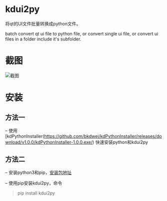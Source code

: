 # kdui2py
将qt的UI文件批量转换成python文件。

batch convert qt ui file to python file, or convert single ui file, or convert ui files in a folder include it's subfolder.

 # 截图

![截图](/screenshot/screen-2019-04-06-11-11-26.png.png) 

 # 安装

## 方法一

– 使用[kdPythonInstaller(https://github.com/bkdwei/kdPythonInstaller/releases/download/v1.0.0/kdPythonInstaller-1.0.0.exe/) 快速安装python和kdui2py



## 方法二

– 安装python3和pip，[安装包地址](https://www.python.org/downloads/)

– 使用pip安装kdui2py，命令

> pip install kdui2py